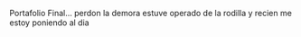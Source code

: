 Portafolio Final... perdon la demora estuve operado de la rodilla y recien me estoy poniendo al dia
